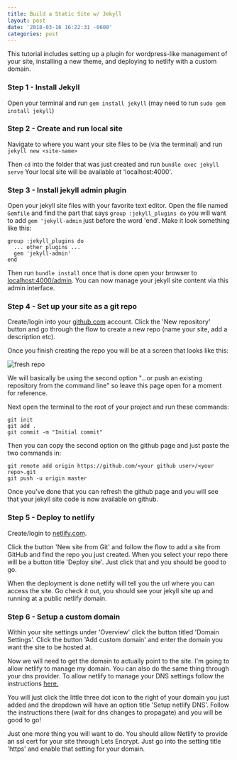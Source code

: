 ```yaml
---
title: Build a Static Site w/ Jekyll
layout: post
date: '2018-03-16 16:22:31 -0600'
categories: post
---
```


This tutorial includes setting up a plugin for wordpress-like management of your site, installing a new theme, and deploying to netlify with a custom domain.

### Step 1 - Install Jekyll

Open your terminal and run `gem install jekyll` (may need to run `sudo gem install jekyll`)

### Step 2 - Create and run local site

Navigate to where you want your site files to be (via the terminal) and run `jekyll new <site-name>`

Then `cd` into the <site-name> folder that was just created and run `bundle exec jekyll serve` Your local site will be available at 'localhost:4000'.

### Step 3 - Install jekyll admin plugin

Open your jekyll site files with your favorite text editor. Open the file named `Gemfile` and find the part that says `group :jekyll_plugins do` you will want to add `gem 'jekyll-admin` just before the word 'end'. Make it look something like this:

```
group :jekyll_plugins do
  ... other plugins ...
  gem 'jekyll-admin'
end
```

Then run `bundle install` once that is done open your browser to [localhost:4000/admin](http://localhost:4000/admin). You can now manage your jekyll site content via this admin interface.

### Step 4 - Set up your site as a git repo

Create/login into your [github.com](https://github.com) account. Click the 'New repository' button and go through the flow to create a new repo (name your site, add a description etc).

Once you finish creating the repo you will be at a screen that looks like this: 

![fresh repo](https://user-images.githubusercontent.com/2521298/37550715-d64508da-2957-11e8-83c4-aa30e247035d.png)

We will basically be using the second option "...or push an existing repository from the command line" so leave this page open for a moment for reference.

Next open the terminal to the root of your project and run these commands:

```
git init
git add .
git commit -m "Initial commit"
```
Then you can copy the second option on the github page and just paste the two commands in:

```
git remote add origin https://github.com/<your github user>/<your repo>.git
git push -u origin master
```

Once you've done that you can refresh the github page and you will see that your jekyll site code is now available on github.

### Step 5 - Deploy to netlify

Create/login to [netlify.com](https://netlify.com).

Click the button 'New site from Git' and follow the flow to add a site from GitHub and find the repo you just created. When you select your repo there will be a button title 'Deploy site'. Just click that and you should be good to go.

When the deployment is done netlify will tell you the url where you can access the site. Go check it out, you should see your jekyll site up and running at a public netlify domain.

### Step 6 - Setup a custom domain

Within your site settings under 'Overview' click the button titled 'Domain Settings'. Click the button 'Add custom domain' and enter the domain you want the site to be hosted at.

Now we will need to get the domain to actually point to the site. I'm going to allow netlify to manage my domain. You can also do the same thing through your dns provider. To allow netlify to manage your DNS settings follow the instructions [here.](https://www.netlify.com/docs/custom-domains/?_ga=2.128801929.401463707.1521254353-1615427887.1503934537#automatic)

You will just click the little three dot icon to the right of your domain you just added and the dropdown will have an option title 'Setup netlify DNS'. Follow the instructions there (wait for dns changes to propagate) and you will be good to go!

Just one more thing you will want to do. You should allow Netlify to provide an ssl cert for your site through Lets Encrypt. Just go into the setting title 'https' and enable that setting for your domain.